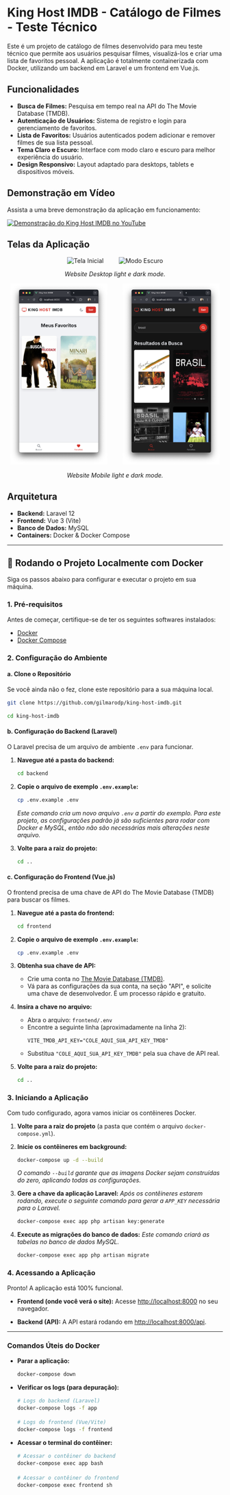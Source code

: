 # King Host IMDB - Catálogo de Filmes - Teste Técnico
Este é um projeto de catálogo de filmes desenvolvido para meu teste técnico que permite aos usuários pesquisar filmes,
visualizá-los e criar uma lista de favoritos pessoal. A aplicação é totalmente containerizada com Docker, utilizando
um backend em Laravel e um frontend em Vue.js.

## Funcionalidades

- **Busca de Filmes:** Pesquisa em tempo real na API do The Movie Database (TMDB).
- **Autenticação de Usuários:** Sistema de registro e login para gerenciamento de favoritos.
- **Lista de Favoritos:** Usuários autenticados podem adicionar e remover filmes de sua lista pessoal.
- **Tema Claro e Escuro:** Interface com modo claro e escuro para melhor experiência do usuário.
- **Design Responsivo:** Layout adaptado para desktops, tablets e dispositivos móveis.

## Demonstração em Vídeo

Assista a uma breve demonstração da aplicação em funcionamento:

[![Demonstração do King Host IMDB no YouTube](https://img.youtube.com/vi/glFqG6aqTt8/maxresdefault.jpg)](https://youtu.be/glFqG6aqTt8)

## Telas da Aplicação

<p align="center">
  <img src="./screenshots/desktop-light.png" alt="Tela Inicial" width="45%">
  &nbsp; &nbsp; &nbsp; &nbsp;
  <img src="./screenshots/desktop-dark.png" alt="Modo Escuro" width="45%">
</p>
<p align="center">
  <em>Website Desktop light e dark mode.</em>
</p>
<p align="center">
  <img src="./screenshots/mobile-light.png" alt="Tela Inicial" width="45%">
  &nbsp; &nbsp; &nbsp; &nbsp;
  <img src="./screenshots/mobile-dark.png" alt="Modo Escuro" width="45%">
</p>
<p align="center">
  <em>Website Mobile light e dark mode.</em>
</p>


## Arquitetura

- **Backend:** Laravel 12
- **Frontend:** Vue 3 (Vite)
- **Banco de Dados:** MySQL
- **Containers:** Docker & Docker Compose

---

## 🚀 Rodando o Projeto Localmente com Docker

Siga os passos abaixo para configurar e executar o projeto em sua máquina.

### 1. Pré-requisitos

Antes de começar, certifique-se de ter os seguintes softwares instalados:

- [Docker](https://www.docker.com/get-started)
- [Docker Compose](https://docs.docker.com/compose/install/)

### 2. Configuração do Ambiente

#### a. Clone o Repositório

Se você ainda não o fez, clone este repositório para a sua máquina local.

```bash
git clone https://github.com/gilmarodp/king-host-imdb.git
```

```bash
cd king-host-imdb
```

#### b. Configuração do Backend (Laravel)

O Laravel precisa de um arquivo de ambiente `.env` para funcionar.

1.  **Navegue até a pasta do backend:**
    ```bash
    cd backend
    ```

2.  **Copie o arquivo de exemplo `.env.example`:**
    ```bash
    cp .env.example .env
    ```
    *Este comando cria um novo arquivo `.env` a partir do exemplo. Para este projeto, as configurações padrão já são suficientes para rodar com Docker e MySQL, então não são necessárias mais alterações neste arquivo.*
3. **Volte para a raiz do projeto:**
    ```bash
    cd ..
    ```


#### c. Configuração do Frontend (Vue.js)

O frontend precisa de uma chave de API do The Movie Database (TMDB) para buscar os filmes.

1.  **Navegue até a pasta do frontend:**
    ```bash
    cd frontend
    ```

2.  **Copie o arquivo de exemplo `.env.example`:**
    ```bash
    cp .env.example .env
    ```

3.  **Obtenha sua chave de API:**
    - Crie uma conta no [The Movie Database (TMDB)](https://www.themoviedb.org/signup).
    - Vá para as configurações da sua conta, na seção "API", e solicite uma chave de desenvolvedor. É um processo rápido e gratuito.

4.  **Insira a chave no arquivo:**
    - Abra o arquivo: `frontend/.env`
    - Encontre a seguinte linha (aproximadamente na linha 2):
      ```dotenv
      VITE_TMDB_API_KEY="COLE_AQUI_SUA_API_KEY_TMDB"
      ```
    - Substitua `"COLE_AQUI_SUA_API_KEY_TMDB"` pela sua chave de API real.

5. **Volte para a raiz do projeto:**
    ```bash
    cd ..
    ```


### 3. Iniciando a Aplicação

Com tudo configurado, agora vamos iniciar os contêineres Docker.

1.  **Volte para a raiz do projeto** (a pasta que contém o arquivo `docker-compose.yml`).

2.  **Inicie os contêineres em background:**
    ```bash
    docker-compose up -d --build
    ```
    *O comando `--build` garante que as imagens Docker sejam construídas do zero, aplicando todas as configurações.*

3.  **Gere a chave da aplicação Laravel:**
    *Após os contêineres estarem rodando, execute o seguinte comando para gerar a `APP_KEY` necessária para o Laravel.*
    ```bash
    docker-compose exec app php artisan key:generate
    ```

4.  **Execute as migrações do banco de dados:**
    *Este comando criará as tabelas no banco de dados MySQL.*
    ```bash
    docker-compose exec app php artisan migrate
    ```

### 4. Acessando a Aplicação

Pronto! A aplicação está 100% funcional.

-   **Frontend (onde você verá o site):**
    Acesse [http://localhost:8000](http://localhost:8000) no seu navegador.

-   **Backend (API):**
    A API estará rodando em [http://localhost:8000/api](http://localhost:8000/api).

---

### Comandos Úteis do Docker

-   **Parar a aplicação:**
    ```bash
    docker-compose down
    ```

-   **Verificar os logs (para depuração):**
    ```bash
    # Logs do backend (Laravel)
    docker-compose logs -f app

    # Logs do frontend (Vue/Vite)
    docker-compose logs -f frontend
    ```

-   **Acessar o terminal do contêiner:**
    ```bash
    # Acessar o contêiner do backend
    docker-compose exec app bash

    # Acessar o contêiner do frontend
    docker-compose exec frontend sh
    ```

